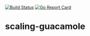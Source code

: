 [![Build Status](https://travis-ci.com/artshmelev/scaling-guacamole.svg?branch=master)](https://travis-ci.com/artshmelev/scaling-guacamole)
[![Go Report Card](https://goreportcard.com/badge/github.com/artshmelev/scaling-guacamole)](https://goreportcard.com/report/github.com/artshmelev/scaling-guacamole)

# scaling-guacamole
